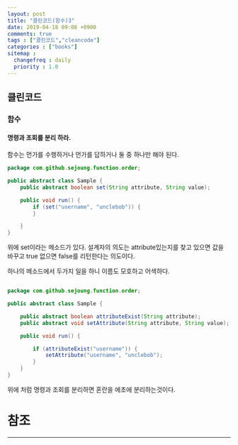 ```yaml
---
layout: post
title: "클린코드(함수)3"
date: 2019-04-18 09:08 +0900
comments: true
tags : ["클린코드","cleancode"]
categories : ["books"]
sitemap :
  changefreq : daily
  priority : 1.0
---
```


## 클린코드

### 함수

#### 명령과 조회를 분리 하라.

함수는 먼가를 수행하거나 먼가를 답하거나 둘 중 하나만 해야 된다.

```java
package com.github.sejoung.function.order;

public abstract class Sample {
	public abstract boolean set(String attribute, String value);

	public void run() {
		if (set("username", "unclebob")) {
		}

	}
}
```

위에 set이라는 메소드가 있다. 
설계자의 의도는 attribute있는지를 찾고 있으면 값을 바꾸고 true 없으면 false를 리턴한다는 의도이다.

하나의 메소드에서 두가지 일을 하니 이름도 모호하고 어색하다.

```java

package com.github.sejoung.function.order;

public abstract class Sample {

	public abstract boolean attributeExist(String attribute);
	public abstract void setAttribute(String attribute, String value);

	public void run() {

		if (attributeExist("username")) {
			setAttribute("username", "unclebob");
		}
	}
}

```
위에 처럼 명령과 조회를 분리하면 혼란을 에초에 분리하는것이다.


# 참조
-----

